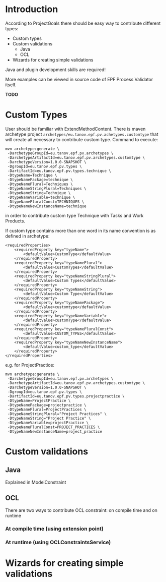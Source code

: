# Introduction #

According to ProjectGoals there should be easy way to contribute different types:
  * Custom types
  * Custom validations
    * Java
    * OCL
  * Wizards for creating simple validations

Java and plugin development skills are required!

More examples can be viewed in source code of EPF Process Validator itself.

**TODO**

# Custom Types #
User should be familiar with ExtendMethodContent.
There is maven archetype project `archetypes/eu.tanov.epf.pv.achetypes.customtype` that will create all necessary to contribute custom type.
Command to execute:
```
mvn archetype:generate \
 -DarchetypeGroupId=eu.tanov.epf.pv.archetypes \
 -DarchetypeArtifactId=eu.tanov.epf.pv.archetypes.customtype \
 -DarchetypeVersion=1.0.0-SNAPSHOT \
 -DgroupId=eu.tanov.epf.pv.types \
 -DartifactId=eu.tanov.epf.pv.types.technique \
 -DtypeName=Technique \
 -DtypeNamePackage=technique \
 -DtypeNamePlural=Techniques \
 -DtypeNameStringPlural=Techniques \
 -DtypeNameString=Technique \
 -DtypeNameVariable=technique \
 -DtypeNamePluralConst=TECHNIQUES \
 -DtypeNameNewInstanceName=technique
```
in order to contribute custom type Technique with Tasks and Work Products.

If custom type contains more than one word in its name convention is as defined in archetype:
```
<requiredProperties>
	<requiredProperty key="typeName">
		<defaultValue>CustomType</defaultValue>
	</requiredProperty>
	<requiredProperty key="typeNamePlural">
		<defaultValue>CustomTypes</defaultValue>
	</requiredProperty>
	<requiredProperty key="typeNameStringPlural">
		<defaultValue>Custom Types</defaultValue>
	</requiredProperty>
	<requiredProperty key="typeNameString">
		<defaultValue>Custom Type</defaultValue>
	</requiredProperty>
	<requiredProperty key="typeNamePackage">
		<defaultValue>customtype</defaultValue>
	</requiredProperty>
	<requiredProperty key="typeNameVariable">
		<defaultValue>customType</defaultValue>
	</requiredProperty>
	<requiredProperty key="typeNamePluralConst">
		<defaultValue>CUSTOM_TYPES</defaultValue>
	</requiredProperty>
	<requiredProperty key="typeNameNewInstanceName">
		<defaultValue>custom_type</defaultValue>
	</requiredProperty>
</requiredProperties>
```

e.g. for ProjectPractice:
```
mvn archetype:generate \
 -DarchetypeGroupId=eu.tanov.epf.pv.archetypes \
 -DarchetypeArtifactId=eu.tanov.epf.pv.archetypes.customtype \
 -DarchetypeVersion=1.0.0-SNAPSHOT \
 -DgroupId=eu.tanov.epf.pv.types \
 -DartifactId=eu.tanov.epf.pv.types.projectpractice \
 -DtypeName=ProjectPractice \
 -DtypeNamePackage=projectpractice \
 -DtypeNamePlural=ProjectPractices \
 -DtypeNameStringPlural="Project Practices" \
 -DtypeNameString="Project Practice" \
 -DtypeNameVariable=projectPractice \
 -DtypeNamePluralConst=PROJECT_PRACTICES \
 -DtypeNameNewInstanceName=project_practice
```

# Custom validations #
## Java ##
Explained in ModelConstraint

## OCL ##
There are two ways to contribute OCL constraint: on compile time and on runtime
### At compile time (using extension point) ###

### At runtime (using OCLConstraintsService) ###

# Wizards for creating simple validations #